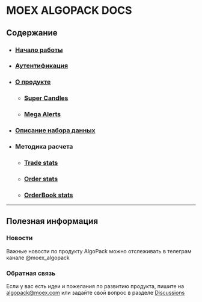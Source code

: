 # MOEX ALGOPACK DOCS

## Содержание
* ### [Начало работы](https://github.com/kde2podfreebsd/MOEX-ALGOPACK-DOCS/wiki)
* ### [Аутентификация](https://github.com/kde2podfreebsd/MOEX-ALGOPACK-DOCS/wiki/%D0%90%D1%83%D1%82%D0%B5%D0%BD%D1%82%D0%B8%D1%84%D0%B8%D0%BA%D0%B0%D1%86%D0%B8%D1%8F)
* ### [О продукте](https://github.com/kde2podfreebsd/MOEX-ALGOPACK-DOCS/wiki/%D0%9E-%D0%BF%D1%80%D0%BE%D0%B4%D1%83%D0%BA%D1%82%D0%B5)
  * ### [Super Candles](https://github.com/kde2podfreebsd/MOEX-ALGOPACK-DOCS/wiki/ALGOPACK:-Super-Candles)
  * ### [Mega Alerts](https://github.com/kde2podfreebsd/MOEX-ALGOPACK-DOCS/wiki/ALGOPACK:-MegaAlerts)
* ### [Описание набора данных](https://github.com/kde2podfreebsd/MOEX-ALGOPACK-DOCS/wiki/%D0%9E%D0%BF%D0%B8%D1%81%D0%B0%D0%BD%D0%B8%D0%B5-%D0%BD%D0%B0%D0%B1%D0%BE%D1%80%D0%B0-%D0%B4%D0%B0%D0%BD%D0%BD%D1%8B%D1%85)
* ### Методика расчета
  * ### [Trade stats](https://github.com/kde2podfreebsd/MOEX-ALGOPACK-DOCS/wiki/Trades:-%D0%9C%D0%B5%D1%82%D0%BE%D0%B4%D0%B8%D0%BA%D0%B0-%D1%80%D0%B0%D1%81%D1%87%D0%B5%D1%82%D0%B0)
  * ### [Order stats](https://github.com/kde2podfreebsd/MOEX-ALGOPACK-DOCS/wiki/Orders:-%D0%9C%D0%B5%D1%82%D0%BE%D0%B4%D0%B8%D0%BA%D0%B0-%D1%80%D0%B0%D1%81%D1%87%D0%B5%D1%82%D0%B0)
  * ### [OrderBook stats](https://github.com/kde2podfreebsd/MOEX-ALGOPACK-DOCS/wiki/OrderBook:-%D0%9C%D0%B5%D1%82%D0%BE%D0%B4%D0%B8%D0%BA%D0%B0-%D1%80%D0%B0%D1%81%D1%87%D0%B5%D1%82%D0%B0)



---------------------
## Полезная информация
### Новости
Важные новости по продукту AlgoPack можно отслеживать в телеграм канале @moex_algopack

### Обратная связь
Если у вас есть идеи и пожелания по развитию продукта, пишите на algopack@moex.com или задайте свой вопрос в разделе [Discussions](https://github.com/kde2podfreebsd/MOEX-ALGOPACK-DOCS/discussions)
